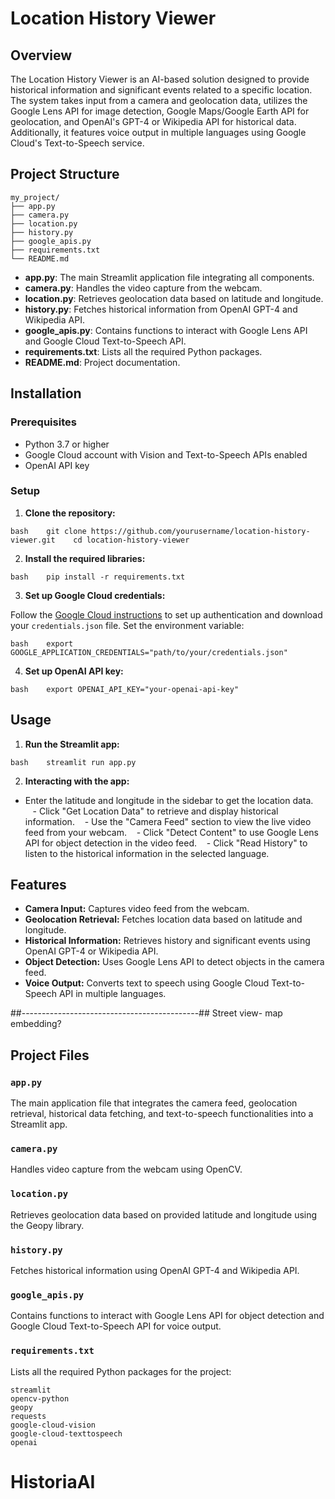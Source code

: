# Location History Viewer

## Overview

The Location History Viewer is an AI-based solution designed to provide historical information and significant events related to a specific location. The system takes input from a camera and geolocation data, utilizes the Google Lens API for image detection, Google Maps/Google Earth API for geolocation, and OpenAI's GPT-4 or Wikipedia API for historical data. Additionally, it features voice output in multiple languages using Google Cloud's Text-to-Speech service.

## Project Structure

```
my_project/
├── app.py
├── camera.py
├── location.py
├── history.py
├── google_apis.py
├── requirements.txt
└── README.md
```

- **app.py**: The main Streamlit application file integrating all components.
- **camera.py**: Handles the video capture from the webcam.
- **location.py**: Retrieves geolocation data based on latitude and longitude.
- **history.py**: Fetches historical information from OpenAI GPT-4 and Wikipedia API.
- **google_apis.py**: Contains functions to interact with Google Lens API and Google Cloud Text-to-Speech API.
- **requirements.txt**: Lists all the required Python packages.
- **README.md**: Project documentation.

## Installation

### Prerequisites

- Python 3.7 or higher
- Google Cloud account with Vision and Text-to-Speech APIs enabled
- OpenAI API key

### Setup

1. **Clone the repository:**

`bash
   git clone https://github.com/yourusername/location-history-viewer.git
   cd location-history-viewer
   `

2. **Install the required libraries:**

`bash
   pip install -r requirements.txt
   `

3. **Set up Google Cloud credentials:**

Follow the [Google Cloud instructions](https://cloud.google.com/docs/authentication/getting-started) to set up authentication and download your `credentials.json` file. Set the environment variable:

`bash
   export GOOGLE_APPLICATION_CREDENTIALS="path/to/your/credentials.json"
   `

4. **Set up OpenAI API key:**

`bash
   export OPENAI_API_KEY="your-openai-api-key"
   `

## Usage

1. **Run the Streamlit app:**

`bash
   streamlit run app.py
   `

2. **Interacting with the app:**

- Enter the latitude and longitude in the sidebar to get the location data.
   - Click "Get Location Data" to retrieve and display historical information.
   - Use the "Camera Feed" section to view the live video feed from your webcam.
   - Click "Detect Content" to use Google Lens API for object detection in the video feed.
   - Click "Read History" to listen to the historical information in the selected language.

## Features

- **Camera Input:** Captures video feed from the webcam.
- **Geolocation Retrieval:** Fetches location data based on latitude and longitude.
- **Historical Information:** Retrieves history and significant events using OpenAI GPT-4 or Wikipedia API.
- **Object Detection:** Uses Google Lens API to detect objects in the camera feed.
- **Voice Output:** Converts text to speech using Google Cloud Text-to-Speech API in multiple languages.

##--------------------------------------------##
Street view- map embedding?

## Project Files

### `app.py`

The main application file that integrates the camera feed, geolocation retrieval, historical data fetching, and text-to-speech functionalities into a Streamlit app.

### `camera.py`

Handles video capture from the webcam using OpenCV.

### `location.py`

Retrieves geolocation data based on provided latitude and longitude using the Geopy library.

### `history.py`

Fetches historical information using OpenAI GPT-4 and Wikipedia API.

### `google_apis.py`

Contains functions to interact with Google Lens API for object detection and Google Cloud Text-to-Speech API for voice output.

### `requirements.txt`

Lists all the required Python packages for the project:

```
streamlit
opencv-python
geopy
requests
google-cloud-vision
google-cloud-texttospeech
openai
```
# HistoriaAI
